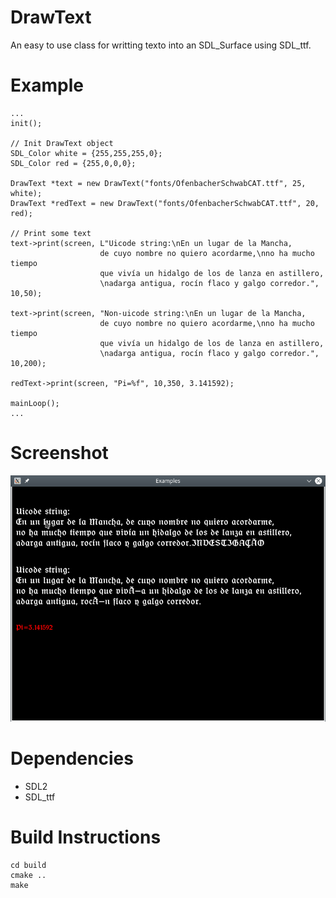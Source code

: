 # DrawText

An easy to use class for writting texto into an SDL_Surface using SDL_ttf.

# Example
    ...
    init();
    
    // Init DrawText object
    SDL_Color white = {255,255,255,0};
    SDL_Color red = {255,0,0,0};
    
    DrawText *text = new DrawText("fonts/OfenbacherSchwabCAT.ttf", 25, white);
    DrawText *redText = new DrawText("fonts/OfenbacherSchwabCAT.ttf", 20, red);
    
    // Print some text
    text->print(screen, L"Uicode string:\nEn un lugar de la Mancha, 
                        de cuyo nombre no quiero acordarme,\nno ha mucho tiempo 
                        que vivía un hidalgo de los de lanza en astillero,
                        \nadarga antigua, rocín flaco y galgo corredor.", 10,50);
    
    text->print(screen, "Non-uicode string:\nEn un lugar de la Mancha, 
                        de cuyo nombre no quiero acordarme,\nno ha mucho tiempo 
                        que vivía un hidalgo de los de lanza en astillero,
                        \nadarga antigua, rocín flaco y galgo corredor.", 10,200);
    
    redText->print(screen, "Pi=%f", 10,350, 3.141592);
    
    mainLoop();
    ...
# Screenshot
![drawing](Screenshot.png)

# Dependencies
* SDL2
* SDL_ttf

# Build Instructions
```
cd build 
cmake ..
make
```



